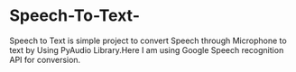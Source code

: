 # Speech-To-Text-
Speech to Text is simple project to convert Speech through Microphone to text by Using PyAudio Library.Here I am using Google Speech recognition API for conversion.

